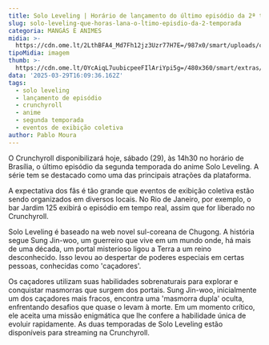```yaml
---
title: Solo Leveling | Horário de lançamento do último episódio da 2ª temporada
slug: solo-leveling-que-horas-lana-o-ltimo-episdio-da-2-temporada
categoria: MANGÁS E ANIMES
midia: >-
  https://cdn.ome.lt/2LthBFA4_Md7Fh12jz3Uzr77H7E=/987x0/smart/uploads/conteudo/fotos/sololeveling_0pLRp45.jpg
tipoMidia: imagem
thumb: >-
  https://cdn.ome.lt/OYcAiqL7uubicpeeFIlAriYpi5g=/480x360/smart/extras/conteudos/sololeveling_HgSh0ho.jpg
data: '2025-03-29T16:09:36.162Z'
tags:
  - solo leveling
  - lançamento de episódio
  - crunchyroll
  - anime
  - segunda temporada
  - eventos de exibição coletiva
author: Pablo Moura
---
```


O Crunchyroll disponibilizará hoje, sábado (29), às 14h30 no horário de Brasília, o último episódio da segunda temporada do anime Solo Leveling. A série tem se destacado como uma das principais atrações da plataforma.

A expectativa dos fãs é tão grande que eventos de exibição coletiva estão sendo organizados em diversos locais. No Rio de Janeiro, por exemplo, o bar Jardim 125 exibirá o episódio em tempo real, assim que for liberado no Crunchyroll.

Solo Leveling é baseado na web novel sul-coreana de Chugong. A história segue Sung Jin-woo, um guerreiro que vive em um mundo onde, há mais de uma década, um portal misterioso ligou a Terra a um reino desconhecido. Isso levou ao despertar de poderes especiais em certas pessoas, conhecidas como 'caçadores'.

Os caçadores utilizam suas habilidades sobrenaturais para explorar e conquistar masmorras que surgem dos portais. Sung Jin-woo, inicialmente um dos caçadores mais fracos, encontra uma 'masmorra dupla' oculta, enfrentando desafios que quase o levam à morte. Em um momento crítico, ele aceita uma missão enigmática que lhe confere a habilidade única de evoluir rapidamente. As duas temporadas de Solo Leveling estão disponíveis para streaming na Crunchyroll.
